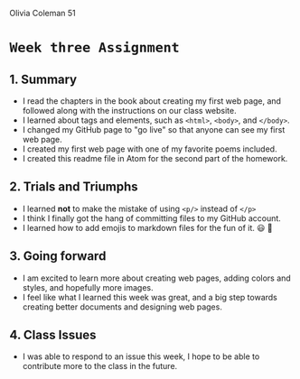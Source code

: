 Olivia Coleman 51

# `Week three Assignment`

## 1. Summary
* I read the chapters in the book about creating my first web page, and followed along with the instructions on our class website.
* I learned about tags and elements, such as `<html>`, `<body>`, and `</body>`.
* I changed my GitHub page to "go live" so that anyone can see my first web page.
* I created my first web page with one of my favorite poems included.
* I created this readme file in Atom for the second part of the homework.

## 2. Trials and Triumphs
* I learned **not** to make the mistake of using `<p/>` instead of `</p>`
* I think I finally got the hang of committing files to my GitHub account.
* I learned how to add emojis to markdown files for the fun of it. :smiley: :lollipop:

## 3. Going forward
* I am excited to learn more about creating web pages, adding colors and styles, and hopefully more images.
* I feel like what I learned this week was great, and a big step towards creating better documents and designing web pages.

## 4. Class Issues
* I was able to respond to an issue this week, I hope to be able to contribute more to the class in the future.
